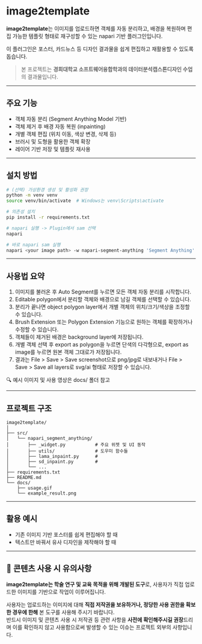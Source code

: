 # image2template

**image2template**는 이미지를 업로드하면 객체를 자동 분리하고, 배경을 복원하며 편집 가능한 템플릿 형태로 재구성할 수 있는 napari 기반 플러그인입니다.

이 플러그인은 포스터, 카드뉴스 등 디자인 결과물을 쉽게 편집하고 재활용할 수 있도록 돕습니다.

> 본 프로젝트는 **경희대학교 소프트웨어융합학과의 데이터분석캡스톤디자인 수업**의 결과물입니다.

---

## 주요 기능

- 객체 자동 분리 (Segment Anything Model 기반)
- 객체 제거 후 배경 자동 복원 (inpainting)
- 개별 객체 편집 (위치 이동, 색상 변경, 삭제 등)
- 브러시 및 도형을 활용한 객체 확장
- 레이어 기반 저장 및 템플릿 재사용

---

## 설치 방법

```bash
# (선택) 가상환경 생성 및 활성화 권장
python -m venv venv
source venv/bin/activate  # Windows는 venv\Scripts\activate

# 의존성 설치
pip install -r requirements.txt

# napari 실행 -> Plugin에서 sam 선택
napari

# 바로 napari sam 실행
napari <your image path> -w napari-segment-anything 'Segment Anything'

```

---

## 사용법 요약

1.	이미지를 불러온 후 Auto Segment를 누르면 모든 객체 자동 분리를 시작합니다.
2.	Editable polygon에서 분리할 객체와 배경으로 남길 객체를 선택할 수 있습니다.
3.	분리가 끝나면 object polygon layer에서 개별 객체의 위치/크기/색상을 조정할 수 있습니다.
4.	Brush Extension 또는 Polygon Extension 기능으로 원하는 객체를 확장하거나 수정할 수 있습니다.
5.	객체들이 제거된 배경은 background layer에 저장됩니다.
6.	개별 객체 선택 후 export as polygon을 누르면 단색의 다각형으로, export as image를 누르면 원본 객체 그대로가 저장됩니다.
7.	결과는 File > Save > Save screenshot으로 png/jpg로 내보내거나 File > Save > Save all layers로 svg/ai 형태로 저장할 수 있습니다.

🔍 예시 이미지 및 사용 영상은 docs/ 폴더 참고

---

## 프로젝트 구조

```
image2template/
│
├── src/
│   └── napari_segment_anything/
│       ├── _widget.py           # 주요 위젯 및 UI 동작
│       ├── utils/               # 도우미 함수들
│       ├── lama_inpaint.py      #
│       ├── sd_inpaint.py        #
│       └── ...
├── requirements.txt
├── README.md
└── docs/
    ├── usage.gif
    └── example_result.png
```

---

## 활용 예시

- 기존 이미지 기반 포스터를 쉽게 편집해야 할 때
- 텍스트만 바꿔서 유사 디자인을 제작해야 할 때

---

## 🚨 콘텐츠 사용 시 유의사항

**image2template는 학술 연구 및 교육 목적을 위해 개발된 도구**로, 사용자가 직접 업로드한 이미지를 기반으로 작업이 이루어집니다.

사용자는 업로드하는 이미지에 대해 **직접 저작권을 보유하거나, 정당한 사용 권한을 확보한 경우에 한해** 본 도구를 사용해 주시기 바랍니다.   
반드시 이미지 및 콘텐츠 사용 시 저작권 등 관련 사항을 **사전에 확인해주시길 권장**드리며 이를 확인하지 않고 사용함으로써 발생할 수 있는 이슈는 프로젝트 외부의 사항입니다.
